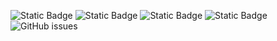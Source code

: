 ![Static Badge](https://img.shields.io/badge/blacklists-60-000000) ![Static Badge](https://img.shields.io/badge/blacklisted-3093548-cc0000) ![Static Badge](https://img.shields.io/badge/whitelisted-2244-00CC00) ![Static Badge](https://img.shields.io/badge/streaming_blacklist-28107-000000) ![GitHub issues](https://img.shields.io/github/issues/fabriziosalmi/blacklists)
